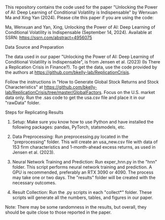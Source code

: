 This repository contains the code used for the paper "Unlocking the Power of AI: Deep Learning of Conditional Volatility is Indispensable" by Wenxuan Ma and Xing Yan (2024). Please cite this paper if you are using the code:

Ma, Wenxuan and Yan, Xing, Unlocking the Power of AI: Deep Learning of Conditional Volatility is Indispensable (September 14, 2024). Available at SSRN: https://ssrn.com/abstract=4956075


Data Source and Preparation

The data used in our paper "Unlocking the Power of AI: Deep Learning of Conditional Volatility is Indispensable", is from Jensen et al. (2023) (Is There a Replication Crisis in Finance?). To get the data, use the code provided by the authors at https://github.com/bkelly-lab/ReplicationCrisis.

Follow the instructions in "How to Generate Global Stock Returns and Stock Characteristics" at https://github.com/bkelly-lab/ReplicationCrisis/tree/master/GlobalFactors. Focus on the U.S. market data only. Run the .sas code to get the usa.csv file and place it in our "rawData" folder.


Steps for Replicating Results

1. Setup: Make sure you know how to use Python and have installed the following packages: pandas, PyTorch, statsmodels, etc.

2. Data Preprocessing: Run preprocessing.py located in the "preprocessing" folder. This will create an usa_new.csv file with data of 153 firm characteristics and 1-month-ahead excess returns, as used in Jensen et al. (2023).

3. Neural Network Training and Prediction: Run exper_hnn.py in the "hnn" folder. This script performs neural network training and prediction. A GPU is recommended, preferably an RTX 3090 or 4090. The process may take one or two days. The "results" folder will be created with the necessary outcomes.

4. Result Collection: Run the .py scripts in each "collect*" folder. These scripts will generate all the numbers, tables, and figures in our paper.


Note: There may be some randomness in the results, but overall, they should be quite close to those reported in the paper.
